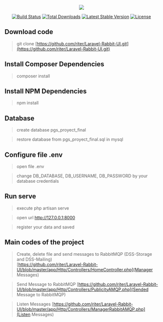 <p align="center"><img src="https://laravel.com/assets/img/components/logo-laravel.svg"></p>

<p align="center">
<a href="https://travis-ci.org/laravel/framework"><img src="https://travis-ci.org/laravel/framework.svg" alt="Build Status"></a>
<a href="https://packagist.org/packages/laravel/framework"><img src="https://poser.pugx.org/laravel/framework/d/total.svg" alt="Total Downloads"></a>
<a href="https://packagist.org/packages/laravel/framework"><img src="https://poser.pugx.org/laravel/framework/v/stable.svg" alt="Latest Stable Version"></a>
<a href="https://packagist.org/packages/laravel/framework"><img src="https://poser.pugx.org/laravel/framework/license.svg" alt="License"></a>
</p>

## Download code

> git clone [https://github.com/riter/Laravel-Rabbit-UI.git](https://github.com/riter/Laravel-Rabbit-UI.git)

## Install Composer Dependencies

> composer install

## Install NPM Dependencies

> npm install

## Database

> create database pgs_proyect_final

> restore database from pgs_proyect_final.sql in mysql 

## Configure file .env

> open file .env

>change DB_DATABASE, DB_USERNAME, DB_PASSWORD by your  database credentials

## Run serve

> execute php artisan serve

> open url http://127.0.0.1:8000

> register your data and saved

## Main codes of the project

>Create, delete file and send messages to RabbitMQP (DSS-Storage and DSS-Mailing)  
>[https://github.com/riter/Laravel-Rabbit-UI/blob/master/app/Http/Controllers/HomeController.php](Manager Messages)

> Send Message to RabbitMQP
> [https://github.com/riter/Laravel-Rabbit-UI/blob/master/app/Http/Controllers/PublicityAMQP.php](Sended Message to RabbitMQP)

> Listen Messages
> [https://github.com/riter/Laravel-Rabbit-UI/blob/master/app/Http/Controllers/ManagerRabbitAMQP.php](Listen Messages)
